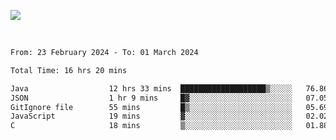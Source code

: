 ![](https://github-widgetbox.vercel.app/api/profile?username=meowkj&data=followers,repositories,stars,commits&theme=nautilus)

  

<br/>  



<!--START_SECTION:waka-->

```txt
From: 23 February 2024 - To: 01 March 2024

Total Time: 16 hrs 20 mins

Java                  12 hrs 33 mins  ███████████████████▒░░░░░   76.86 %
JSON                  1 hr 9 mins     █▓░░░░░░░░░░░░░░░░░░░░░░░   07.05 %
GitIgnore file        55 mins         █▒░░░░░░░░░░░░░░░░░░░░░░░   05.69 %
JavaScript            19 mins         ▓░░░░░░░░░░░░░░░░░░░░░░░░   02.02 %
C                     18 mins         ▒░░░░░░░░░░░░░░░░░░░░░░░░   01.88 %
```

<!--END_SECTION:waka-->



